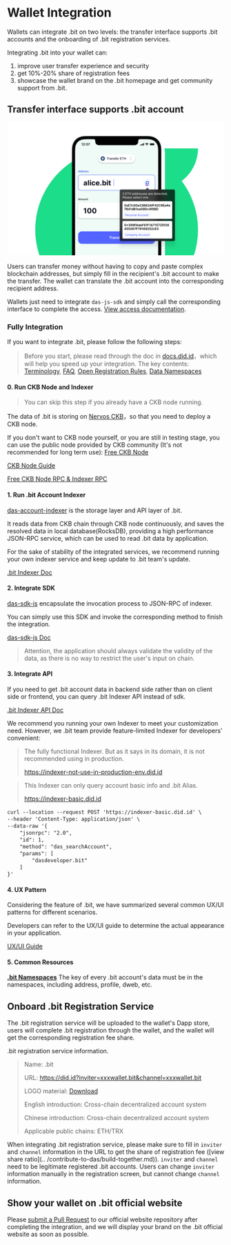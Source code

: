# Wallet Integration

Wallets can integrate .bit on two levels: the transfer interface supports .bit accounts and the onboarding of .bit registration services.

Integrating .bit into your wallet can:

1. improve user transfer experience and security
2. get 10%-20% share of registration fees
3. showcase the wallet brand on the .bit homepage and get community support from .bit.



## Transfer interface supports .bit account

<img src="./image-20210718113458550.png" alt=".bit in Wallet" style="zoom:50%;" />



Users can transfer money without having to copy and paste complex blockchain addresses, but simply fill in the recipient's .bit account to make the transfer. The wallet can translate the .bit account into the corresponding recipient address.

Wallets just need to integrate `das-js-sdk` and simply call the corresponding interface to complete the access. [View access documentation](https://github.com/dotbitHQ/das-sdk-js).


### Fully Integration

If you want to integrate .bit, please follow the following steps:

> Before you start, please read through the doc in [docs.did.id](https://docs.did.id/)，which will help you speed up your integration.
> The key contents:
> [Terminology](../terminology),
> [FAQ](../faq),
> [Open Registration Rules](../register-das/open-registration-rules),
> [Data Namespaces](../developers/records-key-namespace)

#### 0. Run CKB Node and Indexer

> You can skip this step if you already have a CKB node running. 

The data of .bit is storing on [Nervos CKB](https://github.com/nervosnetwork/ckb)，so that you need to deploy a CKB node.

If you don't want to CKB node yourself, or you are still in testing stage, you can use the public node provided by CKB community (It's not recommended for long term use): [Free CKB Node](https://talk.nervos.org/t/ckb-rpc-indexer-rpc/4949)

[CKB Node Guide](https://docs.nervos.org/docs/basics/guides/mainnet)

[Free CKB Node RPC & Indexer RPC](https://talk.nervos.org/t/ckb-rpc-indexer-rpc/4949)

#### 1. Run .bit Account Indexer
[das-account-indexer](https://github.com/dotbitHQ/das-account-indexer) is the storage layer and API layer of .bit.

It reads data from CKB chain through CKB node continuously, and saves the resolved data in local database(RocksDB), providing a high performance JSON-RPC service, which can be used to read .bit data by application.

For the sake of stability of the integrated services, we recommend running your own indexer service and keep update to .bit team's update.

[.bit Indexer Doc](https://github.com/dotbitHQ/das-account-indexer)


#### 2. Integrate SDK

[das-sdk-js](https://github.com/dotbitHQ/das-sdk-js) encapsulate the invocation process to JSON-RPC of indexer.

You can simply use this SDK and invoke the corresponding method to finish the integration.

[das-sdk-js Doc](https://github.com/dotbitHQ/das-sdk-js)

> Attention, the application should always validate the validity of the data, as there is no way to restrict the user's input on chain.


#### 3. Integrate API
If you need to get .bit account data in backend side rather than on client side or frontend, you can query .bit Indexer API instead of sdk.

[.bit Indexer API Doc](https://github.com/dotbitHQ/das-account-indexer#searchaccount)

We recommend you running your own Indexer to meet your customization need. However, we .bit team provide feature-limited Indexer for developers' convenient:

> The fully functional Indexer. But as it says in its domain, it is not recommended using in production.
> 
> https://indexer-not-use-in-production-env.did.id

> This Indexer can only query account basic info and .bit Alias.
>
> https://indexer-basic.did.id


```shell
curl --location --request POST 'https://indexer-basic.did.id' \
--header 'Content-Type: application/json' \
--data-raw '{
    "jsonrpc": "2.0",
    "id": 1,
    "method": "das_searchAccount",
    "params": [
        "dasdeveloper.bit"
    ]
}'
```

#### 4. UX Pattern

Considering the feature of .bit, we have summarized several common UX/UI patterns for different scenarios.


Developers can refer to the UX/UI guide to determine the actual appearance in your application. 

[UX/UI Guide](https://sedate-pleasure-684.notion.site/DAS-006aa490976c474e90725ce16465b95e)

#### 5. Common Resources
[**.bit Namespaces**](https://github.com/dotbitHQ/cell-data-generator/blob/master/data/record_key_namespace.txt) The key of every .bit account's data must be in the namespaces, including address, profile, dweb, etc.


## Onboard .bit Registration Service

The .bit registration service will be uploaded to the wallet's Dapp store, users will complete .bit registration through the wallet, and the wallet will get the corresponding registration fee share.

.bit registration service information.

> Name: .bit
>
> URL: https://did.id?inviter=xxxwallet.bit&channel=xxxwallet.bit
>
> LOGO material: [Download](https://projects.invisionapp.com/boards/QS42CVJRP25/#/6828463/200529574)
>
> English introduction: Cross-chain decentralized account system
>
> Chinese introduction: Cross-chain decentralized account system
>
> Applicable public chains: ETH/TRX

When integrating .bit registration service, please make sure to fill in `inviter` and `channel` information in the URL to get the share of registration fee ([view share ratio](.. /contribute-to-das/build-together.md)). `inviter` and `channel` need to be legitimate registered .bit accounts. Users can change `inviter` information manually in the registration screen, but cannot change `channel` information.



## Show your wallet on .bit official website

Please [submit a Pull Request](https://github.com/dotbitHQ/da.systems) to our official website repository after completing the integration, and we will display your brand on the .bit official website as soon as possible.
